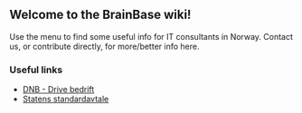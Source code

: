 ## Welcome to the BrainBase wiki!

Use the menu to find some useful info for IT consultants in Norway.
Contact us, or contribute directly, for more/better info here.

### Useful links

* [DNB - Drive bedrift](https://www.dnb.no/bedrift/tema/drive-bedrift.html)
* [Statens standardavtale](https://www.anskaffelser.no/verktoy/bistandsavtalene-ssa-b-og-ssa-b-enkel)
